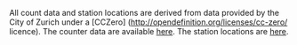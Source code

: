 All count data and station locations are derived from data provided by the City of Zurich under a [CCZero] (http://opendefinition.org/licenses/cc-zero/ licence). The counter data are available [here](https://data.stadt-zuerich.ch/dataset/ted_taz_verkehrszaehlungen_werte_fussgaenger_velo). The station locations are [here](https://data.stadt-zuerich.ch/dataset/geo_standorte_der_automatischen_fuss__und_velozaehlungen).

